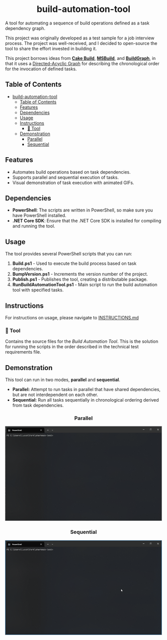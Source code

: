 <div align="center">

# build-automation-tool

</div>

A tool for automating a sequence of build operations defined as a task dependency graph.

This project was originally developed as a test sample for a job interview process. The project was well-received, and I decided to open-source the tool to share the effort invested in building it.

This project borrows ideas from **[Cake Build](https://cakebuild.net/)**, **[MSBuild](https://github.com/dotnet/msbuild)**, and **[BuildGraph](https://dev.epicgames.com/documentation/en-us/unreal-engine/buildgraph-for-unreal-engine)**, in that it uses a [Directed-Acyclic Graph](https://en.wikipedia.org/wiki/Directed_acyclic_graph) for describing the chronological order for the invocation of defined tasks.

## Table of Contents

- [build-automation-tool](#build-automation-tool)
  - [Table of Contents](#table-of-contents)
  - [Features](#features)
  - [Dependencies](#dependencies)
  - [Usage](#usage)
  - [Instructions](#instructions)
    - [📁 Tool](#-tool)
  - [Demonstration](#demonstration)
    - [Parallel](#parallel)
    - [Sequential](#sequential)

## Features

- Automates build operations based on task dependencies.
- Supports parallel and sequential execution of tasks.
- Visual demonstration of task execution with animated GIFs.

## Dependencies

- **PowerShell**: The scripts are written in PowerShell, so make sure you have PowerShell installed.
- **.NET Core SDK**: Ensure that the .NET Core SDK is installed for compiling and running the tool.

## Usage

The tool provides several PowerShell scripts that you can run:

1. **Build.ps1** - Used to execute the build process based on task dependencies.
2. **BumpVersion.ps1** - Increments the version number of the project.
3. **Publish.ps1** - Publishes the tool, creating a distributable package.
4. **RunBuildAutomationTool.ps1** - Main script to run the build automation tool with specified tasks.

## Instructions

For instructions on usage, please navigate to [INSTRUCTIONS.md](INSTRUCTIONS.md)

### 📁 Tool

Contains the source files for the *Build Automation Tool*. This is the solution for running the scripts in the order described in the technical test requirements file.

## Demonstration

This tool can run in two modes, **parallel** and **sequential**.

- **Parallel:** Attempt to run tasks in parallel that have shared dependencies, but are not interdependent on each other.
- **Sequential:** Run all tasks sequentially in chronological ordering derived from task dependencies.

<div align="center">

### Parallel

![Parallel](taskrunner-parallel.gif)

### Sequential

![Sequential](taskrunner-sequential.gif)

</div>

